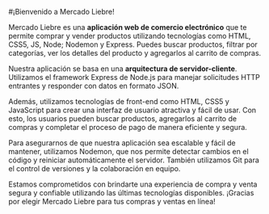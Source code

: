 #¡Bienvenido a Mercado Liebre! 

Mercado Liebre es una **aplicación web de comercio electrónico** que te permite comprar y vender productos utilizando tecnologías como HTML, CSS5, JS, Node; Nodemon y Express. Puedes buscar productos, filtrar por categorías, ver los detalles del producto y agregarlos al carrito de compras.

Nuestra aplicación se basa en una **arquitectura de servidor-cliente**. Utilizamos el framework Express de Node.js para manejar solicitudes HTTP entrantes y responder con datos en formato JSON. 

Además, utilizamos tecnologías de front-end como HTML, CSS5 y JavaScript para crear una interfaz de usuario atractiva y fácil de usar. Con esto, los usuarios pueden buscar productos, agregarlos al carrito de compras y completar el proceso de pago de manera eficiente y segura.

Para asegurarnos de que nuestra aplicación sea escalable y fácil de mantener, utilizamos Nodemon, que nos permite detectar cambios en el código y reiniciar automáticamente el servidor. También utilizamos Git para el control de versiones y la colaboración en equipo.

Estamos comprometidos con brindarte una experiencia de compra y venta segura y confiable utilizando las últimas tecnologías disponibles. ¡Gracias por elegir Mercado Liebre para tus compras y ventas en línea! 
